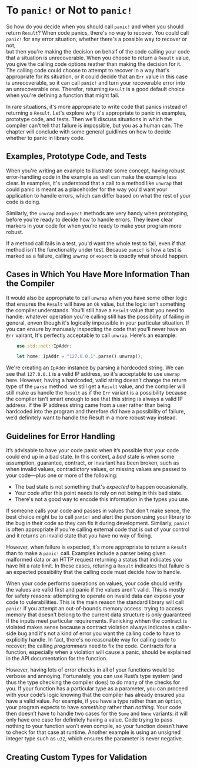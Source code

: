 # To `panic!` or Not to `panic!`

So how do you decide when you should call `panic!` and when you should return `Result`?
When code panics, there's no way to recover.
You could call `panic!` for any error situation,
whether there's a possible way to recover or not,  
but then you're making the decision on behalf of the code calling your code that a situation is unrecoverable.
When you choose to return a `Result` value,
you give the calling code
options reather than making the decision for it.
The calling code could choose to attempt to recover in a way that's appropriate for its situation,
or it could decide that an `Err` value in this case is unrecoverable,
so it can call `panic!` and turn your recoverable error into an unrecoverable one.
Therefor, returning `Result` is a good default choice when you're defining a function that might fail.

In rare situations,
it's more appropriate to write code that panics instead of returning a `Result`.
Let's explore why it's appropriate to panic in examples,
prototype code, and tests. Then we'll discuss situations in which the compiler can't tell that failure is impossible,
but you as a human can. The chapter will conclude with some general guidlines on how to decide whether to panic in library code.

## Examples, Prototype Code, and Tests

When you're writing an example to illustrate some concept, having robust error-handling code in the example as well can make the example less clear.
In examples, it's understood that a call to a method like `unwrap` that could panic is meant as a placeholder
for the way
you'd want your application to handle errors, which can differ based on what the rest of your code is doing.

Similarly, the `unwrap` and `expect` methods are very handy
when prototyping,
before you're ready to decide how to handle errors.
They leave clear markers in your code for when you're ready
to make your program more robust.

If a method call fails in a test,
you'd want the whole test to fail,
even if that method isn't the functionality under test.
Because `panic!` is how a test is marked as a failure,
calling `unwrap` or `expect` is exactly what should happen.

## Cases in Which You Have More Information Than the Compiler

It would also be appropriate to call `unwrap` when you have some other logic that ensures the `Result` will have an `Ok` value,
but the logic isn't something the compiler understands.
You'll still have a `Result` value that you need to handle:
whatever operation you're calling
still has the possibility of failing in general,
enven though it's logically impossible in your particular situation.
If you can ensure by manuaaly inspecting
the code that you'll never have an `Err` vairant,
It's perfectly acceptable to call `unwrap`.
Here's an example:

```rs
    use std::net::IpAddr;

    let home: IpAddr = "127.0.0.1".parse().unwrap();
```

We're creating an `IpAddr` instance by parsing a hardcoded string.
We can see that `127.0.0.1` is a valid IP address,
so it's acceptable to use `unwrap` here.
However, having a hardcoded, valid string doesn't change the return type of the `parse` method:
we still get a `Result` value,
and the compiler will still make us handle the `Result` as if the `Err` variant is a possibility because the compiler isn't smart enough to see that this string is always a valid IP address. If the IP address string came from a user rather than being hardcoded into the program and therefore _did_ have a possibility of failure, we’d definitely want to handle the Result in a more robust way instead.

## Guidelines for Error Handling

It’s advisable to have your code panic when it’s possible that your code could end up in a bad state. In this context, a _bad_ state is when some assumption, guarantee, contract, or invariant has been broken, such as when invalid values, contradictory values, or missing values are passed to your code—plus one or more of the following:

- The bad state is not something that's _expected_ to happen occasionally.
- Your code after this point needs to rely on not being in this bad state.
- There's not a good way to encode this information in the types you use.

If someone calls your code and passes in values
that don't make sence,
the best choice might be to call `panic!` and alert
the person using your library to the bug in their code so they can fix it
during development.
Similarly, `panic!` is often appropriate if you're calling external code that is out of your control and it returns an invalid state that you have no way of fixing.

However, when failure is expected,
it's more appropriate to return a `Result` than to make a `panic!` call.
Examples include a parser being given malformed data or an HTTP request
returning a status that indicates you have hit a rate limit.
In these cases,
returing a `Result` indicates that failure is an expected possibility
that the calling code must decide how to handle.

When your code performs operations on values,
your code should verify the values are valid
first and panic if the values aren't valid.
This is mostly for safety reasons:
attempting to operate on invalid data can expose your code
to vulerabilities.
This is the main reason the standard library will call `panic!` if you attempt an out-of-bounds memory access: trying to access memory that doesn't belong to the current data structure is only guaranteed if the inputs meet particular requirements.
Panicking whhen the contract is violated makes sense because a contract violation always indicates a caller-side bug and it's not a kind of error
you want the calling code to have to explicitly handle.
In fact, there's no reasonable way for calling code to recover;
the calling _programmers_ need to fix the code.
Contracts for a function, especially when a violation will cause a panic,
should be explained in the API documentation for the function.

However, having lots of error checks in all of your functions would be verbose and annoying.
Fortunately, you can use Rust’s type system (and thus the type checking the compiler does) to do many of the checks for you. If your function has a particular type as a parameter, you can proceed with your code’s logic knowing that the compiler has already ensured you have a valid value. For example, if you have a type rather than an `Option`, your program expects to have _something_ rather than _nothing_. Your code then doesn’t have to handle two cases for the `Some` and `None` variants: it will only have one case for definitely having a value. Code trying to pass nothing to your function won’t even compile, so your function doesn’t have to check for that case at runtime. Another example is using an unsigned integer type such as `u32`, which ensures the parameter is never negative.

## Creating Custom Types for Validation
